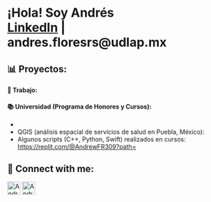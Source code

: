 <h1>¡Hola! Soy Andrés <br/><a href="https://www.linkedin.com/in/andres-flores-rojas/">LinkedIn</a> | <a>andres.floresrs@udlap.mx</a></h1>

<h2> 📊 Proyectos:</h2>

<h4> 💼 Trabajo:</h4>

<h4> 📚 Universidad (Programa de Honores y Cursos):</h4>

  - 
  - QGIS (análisis espacial de servicios de salud en Puebla, México): 
  - Algunos scripts (C++, Python, Swift) realizados en cursos: https://replit.com/@AndrewFR309?path= 




<h2> 📲 Connect with me:</h2>

[<img align="centre" alt="AndresFlores | LinkedIn" width="30px" src="https://cdn.jsdelivr.net/npm/simple-icons@v3/icons/linkedin.svg" />][linkedin]
[<img align="cemtre" alt="AndresFlores | Instagram" width="30px" src="https://cdn.jsdelivr.net/npm/simple-icons@v3/icons/instagram.svg" />][instagram]

[instagram]: https://www.instagram.com/andres_flores_rojass/
[linkedin]: https://www.linkedin.com/in/andres-flores-rojas/

